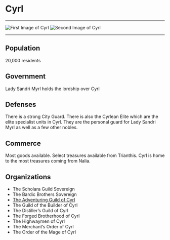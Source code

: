 # Cyrl
___
![First Image of Cyrl](https://images3.alphacoders.com/200/thumb-1920-200075.jpg)
![Second Image of Cyrl](https://i.pinimg.com/originals/d7/dc/f2/d7dcf2ff89f79c2a9878a757abbe0eca.jpg)
___
## Population
20,000 residents

## Government
Lady Sandri Myrl holds the lordship over Cyrl

## Defenses
There is a strong City Guard. There is also the Cyrlean Elite which are the elite specialist units in Cyrl. They are the personal guard for Lady Sandri Myrl as well as a few other nobles.

## Commerce
Most goods available. Select treasures available from Trianthis. Cyrl is home to the most treasures coming from Nalia.

## Organizations
- The Scholara Guild Sovereign
- The Bardic Brothers Sovereign
- [The Adventuring Guild of Cyrl](../../../FactionsOrganizations/AdventuringGuildCyrl.md)
- The Guild of the Builder of Cyrl
- The Distiller’s Guild of Cyrl
- The Forged Brotherhood of Cyrl
- The Highwaymen of Cyrl
- The Merchant’s Order of Cyrl
- The Order of the Mage of Cyrl